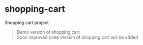 # shopping-cart
Shopping cart project  
  
> Demo version of shopping cart  
> Soon improved code version of shopping cart will be added
